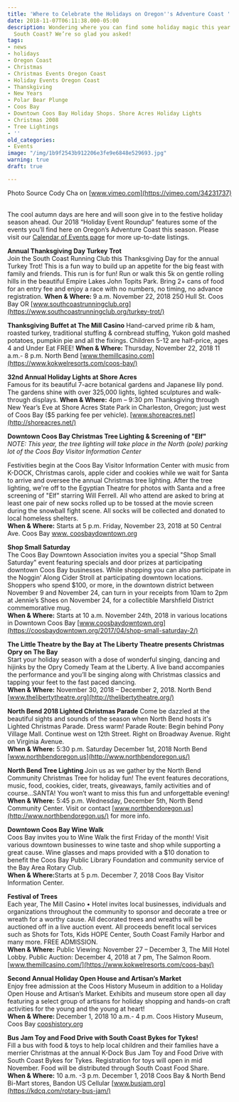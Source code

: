 ```yaml
---
title: 'Where to Celebrate the Holidays on Oregon''s Adventure Coast '
date: 2018-11-07T06:11:38.000-05:00
description: Wondering where you can find some holiday magic this year on Oregon’s
  South Coast? We’re so glad you asked!
tags:
- news
- holidays
- Oregon Coast
- Christmas
- Christmas Events Oregon Coast
- Holiday Events Oregon Coast
- Thanskgiving
- New Years
- Polar Bear Plunge
- Coos Bay
- Downtown Coos Bay Holiday Shops. Shore Acres Holiday Lights
- Christmas 2008
- Tree Lightings
- ''
old_categories:
- Events
image: "/img/1b9f2543b912206e3fe9e6848e529693.jpg"
warning: true
draft: true

---
```

Photo Source Cody Cha on [www.vimeo.com](https://vimeo.com/34231737)

<br>The cool autumn days are here and will soon give in to the festive holiday season ahead.  Our 2018 “Holiday Event Roundup” features some of the events you’ll find here on Oregon’s Adventure Coast this season. Please visit our [Calendar of Events page](https://oregonsadventurecoast.com/calendar/) for more up-to-date listings.

<b>Annual Thanksgiving Day Turkey Trot</b> <br>
Join the South Coast Running Club this Thanksgiving Day for the annual Turkey Trot! This is a fun way to build up an appetite for the big feast with family and friends.   This run is for fun! Run or walk this 5k on gentle rolling hills in the beautiful Empire Lakes John Topits Park. Bring 2+ cans of food for an entry fee and enjoy a race with no numbers, no timing, no advance registration. <b>When & Where: </b> 9 a.m. November 22, 2018 250 Hull St. Coos Bay OR [www.southcoastrunningclub.org](https://www.southcoastrunningclub.org/turkey-trot/)<p>

<b>Thanksgiving Buffet at The Mill Casino</b>
Hand-carved prime rib & ham, roasted turkey, traditional stuffing & cornbread stuffing, Yukon gold mashed potatoes, pumpkin pie and all the fixings.
Children 5-12 are half-price, ages 4 and Under Eat FREE! <b>When & Where:</b> Thursday, November 22, 2018  11 a.m.- 8 p.m.
North Bend [www.themillcasino.com](https://www.kokwelresorts.com/coos-bay/)<p>

<b>32nd Annual Holiday Lights at Shore Acres</b><br>
Famous for its beautiful 7-acre botanical gardens and Japanese lily pond. The gardens shine with over 325,000 lights, lighted sculptures and walk-through displays. <b>When & Where:</b> 4pm – 9:30 pm Thanksgiving through New Year’s Eve at Shore Acres State Park in Charleston, Oregon; just west of Coos Bay ($5 parking fee per vehicle). [www.shoreacres.net](http://shoreacres.net/)

<b>Downtown Coos Bay Christmas Tree Lighting & Screening of "Elf"</b><br>
<i>NOTE: This year, the tree lighting will take place in the North (pole) parking lot of the Coos Bay Visitor Information Center</i><p>
Festivities begin at the Coos Bay Visitor Information Center with music from K-DOCK, Christmas carols, apple cider and cookies while we wait for Santa to arrive and oversee the annual Christmas tree lighting. After the tree lighting, we're off to the Egyptian Theatre for photos with Santa and a free screening of "Elf" starring Will Ferrell. All who attend are asked to bring at least one pair of new socks rolled up to be tossed at the movie screen during the snowball fight scene. All socks will be collected and donated to local homeless shelters.  <br><b>When & Where:</b> Starts at 5 p.m. Friday, November 23, 2018 at 50 Central Ave. Coos Bay [ www. coosbaydowntown.org](https://coosbaydowntown.org/2017/04/santas-arrival-christmas-tree-lighting-and-movie/)

<b>Shop Small Saturday</b><br>
The Coos Bay Downtown Association invites you a special "Shop Small Saturday" event featuring specials and door prizes at participating downtown Coos Bay businesses. While shopping you can also participate in the Noggin’ Along Cider Stroll at participating downtown locations. Shoppers who spend $100, or more, in the downtown district between November 9 and November 24, can turn in your receipts from 10am to 2pm at Jennie’s Shoes on November 24, for a collectible Marshfield District commemorative mug.<br><b>When & Where:</b> Starts at 10 a.m. November 24th, 2018 in various locations in Downtown Coos Bay [www.coosbaydowntown.org](https://coosbaydowntown.org/2017/04/shop-small-saturday-2/)

<b>The Little Theatre by the Bay at The Liberty Theatre presents Christmas Opry on The Bay</b><br>
Start your holiday season with a dose of wonderful singing, dancing and hijinks by the Opry Comedy Team at the Liberty. A live band accompanies the performance and you’ll be singing along with Christmas classics and tapping your feet to the fast paced dancing. <br><b>When & Where:</b> November 30, 2018 – December 2, 2018. North Bend [www.thelibertytheatre.org](http://thelibertytheatre.org/)

<b>North Bend 2018 Lighted Christmas Parade</b>
Come be dazzled at the beautiful sights and sounds of the season when North Bend hosts it's Lighted Christmas Parade. Dress warm! Parade Route: Begin behind Pony Village Mall. Continue west on 12th Street. Right on Broadway Avenue. Right on Virginia Avenue. <br><b>When & Where:</b> 5:30 p.m. Saturday December 1st, 2018 North Bend [www.northbendoregon.us](http://www.northbendoregon.us/)

<b>North Bend Tree Lighting </b>
Join us as we gather by the North Bend Community Christmas Tree for holiday fun! The event features decorations, music, food, cookies, cider, treats, giveaways, family activities and of course...SANTA! You won’t want to miss this fun and unforgettable evening!
<b>When & Where:</b> 5:45 p.m. Wednesday, December 5th, North Bend Community Center. Visit or contact [www.northbendoregon.us](http://www.northbendoregon.us/) for more info.

<b>Downtown Coos Bay Wine Walk</b><br>
Coos Bay invites you to Wine Walk the first Friday of the month! Visit various downtown businesses to wine taste and shop while supporting a great cause. Wine glasses and maps provided with a $10 donation to benefit the Coos Bay Public Library Foundation and community service of the Bay Area Rotary Club. <br><b>When & Where:</b>Starts at 5 p.m. December 7, 2018 Coos Bay Visitor Information Center.

<b>Festival of Trees</b> <br>
Each year, The Mill Casino • Hotel invites local businesses, individuals and organizations throughout the community to sponsor and decorate a tree or wreath for a worthy cause. All decorated trees and wreaths will be auctioned off in a live auction event. All proceeds benefit local services such as Shots for Tots, Kids HOPE Center, South Coast Family Harbor and many more. FREE ADMISSION.<br><b>When & Where:</b> Public Viewing: November 27 –  December 3, The Mill Hotel Lobby. Public Auction: December 4, 2018 at 7 pm, The Salmon Room. [www.themillcasino.com/](https://www.kokwelresorts.com/coos-bay/)

<b>Second Annual Holiday Open House and Artisan’s Market</b><br>
Enjoy free admission at the Coos History Museum in addition to a Holiday Open House and Artisan’s Market. Exhibits and museum store open all day featuring a select group of artisans for holiday shopping and hands-on craft activities for the young and the young at heart!<br><b>When & Where: </b> December 1, 2018 10 a.m.- 4 p.m. Coos History Museum, Coos Bay [cooshistory.org](https://cooshistory.org/events/second-annual-holiday-open-house-and-artisans-market/)

<b>Bus Jam Toy and Food Drive with South Coast Bykes for Tykes!</b><br>
Fill a bus with food & toys to help local children and their families have a merrier Christmas at the annual K-Dock Bus Jam Toy and Food Drive with South Coast Bykes for Tykes. Registration for toys will open in mid November. Food will be distributed through South Coast Food Share. <br><b>When & Where:</b> 10 a.m. -3 p.m. December 1, 2018 Coos Bay & North Bend Bi-Mart stores, Bandon US Cellular [www.busjam.org](https://kdcq.com/rotary-bus-jam/)